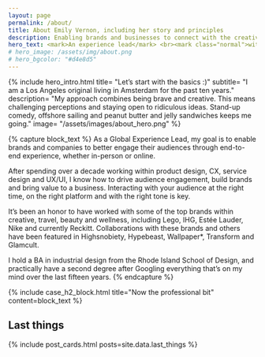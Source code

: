 ```yaml
---
layout: page
permalink: /about/
title: About Emily Vernon, including her story and principles
description: Enabling brands and businesses to connect with the creative class, millennials and Gen Z through captivating guest and customer experiences, IRL.
hero_text: <mark>An experience lead</mark> <br><mark class="normal">with a story spanning</mark> <br><mark>continents & industries</mark>
# hero_image: /assets/img/about.png
# hero_bgcolor: "#d4e8d5"
---
```


{% include hero_intro.html
title= "Let’s start with the basics :)"
subtitle= "I am a Los Angeles original living in Amsterdam for the past ten years."
description= "My approach combines being brave and creative. This means challenging  perceptions and staying open to ridiculous ideas. Stand-up comedy, offshore sailing and peanut butter and jelly sandwiches keeps me going."
image= "/assets/images/about_hero.png"
%}

{% capture block_text %}
As a Global Experience Lead, my goal is to enable brands and companies to better engage their audiences through end-to-end experience, whether in-person or online.

After spending over a decade working within product design, CX, service design and UX/UI, I know how to drive audience engagement, build brands and bring value to a business. Interacting with your audience at the right time, on the right platform and with the right tone is key.

It’s been an honor to have worked with some of the top brands within creative, travel, beauty and wellness, including Lego, IHG, Estée Lauder, Nike and currently Reckitt. Collaborations with these brands and others have been featured in Highsnobiety, Hypebeast, Wallpaper*, Transform and Glamcult. 

I hold a BA in industrial design from the Rhode Island School of Design, and practically have a second degree after Googling everything that’s on my mind over the last fifteen years. 
{% endcapture %}

{% include case_h2_block.html 
title="Now the professional bit" 
content=block_text %}


## Last things
{% include post_cards.html posts=site.data.last_things %}
